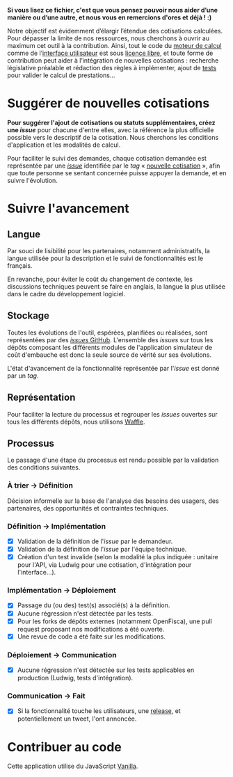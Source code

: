 **Si vous lisez ce fichier, c'est que vous pensez pouvoir nous aider d’une manière ou d’une autre, et nous vous en remercions d'ores et déjà !  :)**

Notre objectif est évidemment d’élargir l’étendue des cotisations calculées. Pour dépasser la limite de nos ressources, nous cherchons à ouvrir au maximum cet outil à la contribution. Ainsi, tout le code du [moteur de calcul](https://github.com/openfisca/openfisca-france) comme de l’[interface utilisateur](https://github.com/sgmap/cout-embauche) est sous [licence libre](http://fr.wikipedia.org/wiki/Logiciel_libre), et toute forme de contribution peut aider à l’intégration de nouvelles cotisations : recherche législative préalable et rédaction des règles à implémenter, ajout de [tests](http://embauche.beta.gouv.fr/tests/) pour valider le calcul de prestations…

Suggérer de nouvelles cotisations
=================================

**Pour suggérer l'ajout de cotisations ou statuts supplémentaires, créez une _issue_** pour chacune d'entre elles, avec la référence la plus officielle possible vers le descriptif de la cotisation. Nous cherchons les conditions d'application et les modalités de calcul.

Pour faciliter le suivi des demandes, chaque cotisation demandée est représentée par une [_issue_](https://github.com/sgmap/cout-embauche/issues) identifiée par le _tag_ « [nouvelle cotisation](https://github.com/sgmap/cout-embauche/labels/nouvelle%20cotisation) », afin que toute personne se sentant concernée puisse appuyer la demande, et en suivre l'évolution.


Suivre l'avancement
===================

Langue
------

Par souci de lisibilité pour les partenaires, notamment administratifs, la langue utilisée pour la description et le suivi de fonctionnalités est le français.

En revanche, pour éviter le coût du changement de contexte, les discussions techniques peuvent se faire en anglais, la langue la plus utilisée dans le cadre du développement logiciel.


Stockage
--------

Toutes les évolutions de l'outil, espérées, planifiées ou réalisées, sont représentées par des [_issues_ GitHub](https://help.github.com/articles/about-issues/). L'ensemble des _issues_ sur tous les dépôts composant les différents modules de l'application simulateur de coût d'embauche est donc la seule source de vérité sur ses évolutions.

L'état d'avancement de la fonctionnalité représentée par l'_issue_ est donné par un _tag_.


Représentation
--------------

Pour faciliter la lecture du processus et regrouper les _issues_ ouvertes sur tous les différents dépôts, nous utilisons [Waffle](https://waffle.io/sgmap/cout-embauche).


Processus
---------

Le passage d'une étape du processus est rendu possible par la validation des conditions suivantes.

### À trier → Définition

Décision informelle sur la base de l'analyse des besoins des usagers, des partenaires, des opportunités et contraintes techniques.

### Définition → Implémentation

- [x] Validation de la définition de l'_issue_ par le demandeur.
- [x] Validation de la définition de l'_issue_ par l'équipe technique.
- [x] Création d'un test invalide (selon la modalité la plus indiquée : unitaire pour l'API, via Ludwig pour une cotisation, d'intégration pour l'interface…).

### Implémentation → Déploiement

- [x] Passage du (ou des) test(s) associé(s) à la définition.
- [x] Aucune régression n'est détectée par les tests.
- [x] Pour les forks de dépôts externes (notamment OpenFisca), une pull request proposant nos modifications a été ouverte.
- [x] Une revue de code a été faite sur les modifications.

### Déploiement → Communication

- [x] Aucune régression n'est détectée sur les tests applicables en production (Ludwig, tests d'intégration).

### Communication → Fait

- [x] Si la fonctionnalité touche les utilisateurs, une [release](https://github.com/sgmap/cout-embauche/releases), et potentiellement un tweet, l'ont annoncée.


Contribuer au code
==================

Cette application utilise du JavaScript [Vanilla](http://vanilla-js.com).
